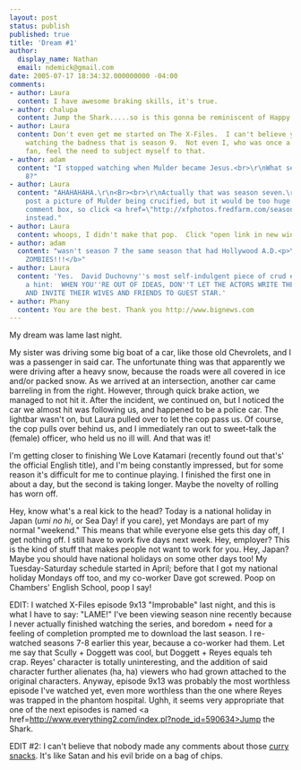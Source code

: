 ```yaml
---
layout: post
status: publish
published: true
title: 'Dream #1'
author:
  display_name: Nathan
  email: ndemick@gmail.com
date: 2005-07-17 18:34:32.000000000 -04:00
comments:
- author: Laura
  content: I have awesome braking skills, it's true.
- author: chalupa
  content: Jump the Shark.....so is this gonna be reminiscent of Happy Days?
- author: Laura
  content: Don't even get me started on The X-Files.  I can't believe you're actually
    watching the badness that is season 9.  Not even I, who was once a rapid X-Files
    fan, feel the need to subject myself to that.
- author: adam
  content: "I stopped watching when Mulder became Jesus.<br>\r\nWhat season was that,
    8?"
- author: Laura
  content: "AHAHAHAHA.\r\n<Br><br>\r\nActually that was season seven.\r\n<Br><br>\r\nI'd
    post a picture of Mulder being crucified, but it would be too huge for this little
    comment box, so click <a href=\"http://xfphotos.fredfarm.com/season7/amorfati/amorfati331.jpg\">here</a>
    instead."
- author: Laura
  content: whoops, I didn't make that pop.  Click "open link in new window."
- author: adam
  content: "wasn't season 7 the same season that had Hollywood A.D.<p>\r\n<b>SNIPER
    ZOMBIES!!!</b>"
- author: Laura
  content: 'Yes.  David Duchovny''s most self-indulgent piece of crud ever.  Here''s
    a hint:  WHEN YOU''RE OUT OF IDEAS, DON''T LET THE ACTORS WRITE THEIR OWN EPISODES
    AND INVITE THEIR WIVES AND FRIENDS TO GUEST STAR.'
- author: Phany
  content: You are the best. Thank you http://www.bignews.com
---
```

My dream was lame last night. <p>
My sister was driving some big boat of a car, like those old Chevrolets, and I was a passenger in said car. The unfortunate thing was that apparently we were driving after a heavy snow, because the roads were all covered in ice and/or packed snow. As we arrived at an intersection, another car came barreling in from the right. However, through quick brake action, we managed to not hit it. After the incident, we continued on, but I noticed the car we almost hit was following us, and happened to be a police car. The lightbar wasn't on, but Laura pulled over to let the cop pass us. Of course, the cop pulls over behind us, and I immediately ran out to sweet-talk the (female) officer, who held us no ill will. And that was it!<p>
I'm getting closer to finishing We Love Katamari (recently found out that's' the official English title), and I'm being constantly impressed, but for some reason it's difficult for me to continue playing. I finished the first one in about a day, but the second is taking longer. Maybe the novelty of rolling has worn off. <p>
Hey, know what's a real kick to the head? Today is a national holiday in Japan (<i>umi no hi</i>, or Sea Day! if you care), yet Mondays are part of my normal "weekend." This means that while everyone else gets this day off, I get nothing off. I still have to work five days next week. Hey, employer? This is the kind of stuff that makes people not want to work for you. Hey, Japan? Maybe you should have national holidays on some other days too! My Tuesday-Saturday schedule started in April; before that I got my national holiday Mondays off too, and my co-worker Dave got screwed. Poop on Chambers' English School, poop I say!<p>
EDIT: I watched X-Files episode 9x13 "Improbable" last night, and this is what I have to say: "LAME!" I've been viewing season nine recently because I never actually finished watching the series, and boredom + need for a feeling of completion prompted me to download the last season. I re-watched seasons 7-8 earlier this year, because a co-worker had them. Let me say that Scully + Doggett was cool, but Doggett + Reyes equals teh crap. Reyes' character is totally uninteresting, and the addition of said character further alienates (ha, ha) viewers who had grown attached to the original characters. Anyway, episode 9x13 was probably the most worthless episode I've watched yet, even more worthless than the one where Reyes was trapped in the phantom hospital. Ughh, it seems very appropriate that one of the next episodes is named <a href=http://www.everything2.com/index.pl?node_id=590634>Jump the Shark</a>. <p>
EDIT #2: I can't believe that nobody made any comments about those <a href=./images/random/indo-curry-snacks.jpg>curry snacks</a>. It's like Satan and his evil bride on a bag of chips.